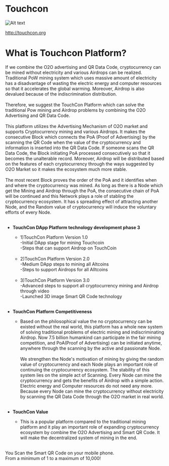 # Touchcon
![Alt text](http://touchcon.io/images/front/symbol_toc.png)

<http://touchcon.org>
# What is Touchcon Platform?
If we combine the O2O advertising and QR Data Code, cryptocurrency can be mined without electricity and various Airdrops can be realized. Traditional PoW mining system which uses massive amount of electricity has a disadvantage of wasting the electric
energy and computer resources so that it accelerates the global warming. Moreover, Airdrop is also devalued because of the indiscrimination distribution.<br/><br/>
Therefore, we suggest the TouchCon Platform which can solve the traditional Pow mining and Airdrop problems by combining the O2O Advertising and QR Data Code.<br/><br/>
This platform utilizes the Advertising Mechanism of O2O market and supports Cryptocurrency mining and various Airdrops. It makes the consecutive Block which connects the PoA (Proof of Advertising) by the scanning the QR Code when the value of the cryptocurrency and information is inserted into the QR Data Code. If someone scans the QR Data Code, the Block initiating PoA processed consecutively so that it becomes the unalterable record. Moreover, Airdrop will be distributed based on the features of each cryptocurrency through the ways suggested by O2O Market so it makes the ecosystem much more stable.<br/><br/>
The most recent Block proves the order of the PoA and it identifies when and where the cryptocurrency was mined. As long as
there is a Node which get the Mining and Airdrop through the PoA, the consecutive chain of PoA will be continued and this
Network plays a role of stabling the cryptocurrency ecosystem. It has s spreading effect of attracting another Node, and the Random value of cryptocurrency will induce the voluntary efforts of every Node.<br/><br/>


* **TouchCon DApp Platform technology development phase 3**
  * 1)TouchCon Platform Version 1.0<br/>
  -Initial DApp stage for mining Touchcoin<br/>
  -Steps that can support Airdrop on TouchCoin<br/><br/>
  * 2)TouchCon Platform Version 2.0<br/>
  -Medium DApp steps to mining all Altcoins<br/>
  -Steps to support Airdrops for all Alltcoins<br/><br/>
  * 3)TouchCon Platform Version 3.0<br/>
  -Advanced steps to support all cryptocurrency mining and Airdrop through video<br/>
  -Launched 3D image Smart QR Code technology<br/><br/>
  
* **TouchCon Platform Competitiveness**
  * Based on the philosophical value the no cryptocurrency can be existed without the real world, this platform has a whole new system of solving traditional problems of electric mining and indiscriminating Airdrop. Now 7.5 billion humankind can participate in the fair mining competition, and PoA(Proof of Advertising) can be initiated anytime, anywhere through the scanning by the active and passionate Node.<br/><br/>
  We strengthen the Node's motivation of mining by giving the random value of cryptocurrency and each Node plays an important role of continuing the cryptocurrency ecosystem. The stability of this system lies on the simple act of Scanning. Every Node can mine the cryptocurrency and gets the benefits of Airdrop with a simple action. Electric energy and Computer resources do not need any more. Because every Node can mine the cryptocurrency without electricity by scanning the QR Data Code through the O2O market in real world.<br/><br/>


* **TouchCon Value**
  * This is a popular platform compared to the traditional mining platform and it play an important role of expanding cryptocurrency ecosystem by combine the O2O Advertising and Smart QR Code. It will make the decentralized system of mining in the end.<br/><br/>

You Scan the Smart QR Code on your mobile phone.<br/>
From a minimum of 1 to a maximum of 10,000!<br/><br/> 
